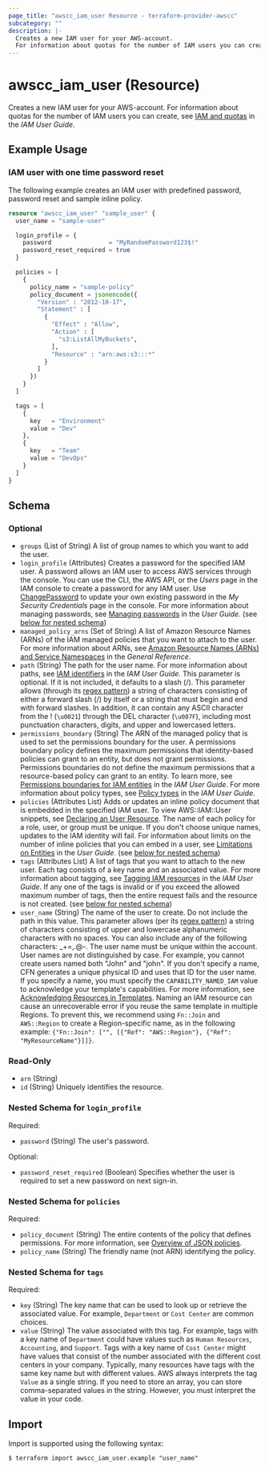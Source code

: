 ```yaml
---
page_title: "awscc_iam_user Resource - terraform-provider-awscc"
subcategory: ""
description: |-
  Creates a new IAM user for your AWS-account.
  For information about quotas for the number of IAM users you can create, see IAM and quotas https://docs.aws.amazon.com/IAM/latest/UserGuide/reference_iam-quotas.html in the IAM User Guide.
---
```


# awscc_iam_user (Resource)

Creates a new IAM user for your AWS-account.
  For information about quotas for the number of IAM users you can create, see [IAM and quotas](https://docs.aws.amazon.com/IAM/latest/UserGuide/reference_iam-quotas.html) in the *IAM User Guide*.

## Example Usage

### IAM user with one time password reset

The following example creates an IAM user with predefined password, password reset and sample inline policy.

```terraform
resource "awscc_iam_user" "sample_user" {
  user_name = "sample-user"

  login_profile = {
    password                = "MyRandomPassword123$!"
    password_reset_required = true
  }

  policies = [
    {
      policy_name = "sample-policy"
      policy_document = jsonencode({
        "Version" : "2012-10-17",
        "Statement" : [
          {
            "Effect" : "Allow",
            "Action" : [
              "s3:ListAllMyBuckets",
            ],
            "Resource" : "arn:aws:s3:::*"
          }
        ]
      })
    }
  ]

  tags = [
    {
      key   = "Environment"
      value = "Dev"
    },
    {
      key   = "Team"
      value = "DevOps"
    }
  ]
}
```

<!-- schema generated by tfplugindocs -->
## Schema

### Optional

- `groups` (List of String) A list of group names to which you want to add the user.
- `login_profile` (Attributes) Creates a password for the specified IAM user. A password allows an IAM user to access AWS services through the console.
 You can use the CLI, the AWS API, or the *Users* page in the IAM console to create a password for any IAM user. Use [ChangePassword](https://docs.aws.amazon.com/IAM/latest/APIReference/API_ChangePassword.html) to update your own existing password in the *My Security Credentials* page in the console.
 For more information about managing passwords, see [Managing passwords](https://docs.aws.amazon.com/IAM/latest/UserGuide/Using_ManagingLogins.html) in the *User Guide*. (see [below for nested schema](#nestedatt--login_profile))
- `managed_policy_arns` (Set of String) A list of Amazon Resource Names (ARNs) of the IAM managed policies that you want to attach to the user.
 For more information about ARNs, see [Amazon Resource Names (ARNs) and Service Namespaces](https://docs.aws.amazon.com/general/latest/gr/aws-arns-and-namespaces.html) in the *General Reference*.
- `path` (String) The path for the user name. For more information about paths, see [IAM identifiers](https://docs.aws.amazon.com/IAM/latest/UserGuide/Using_Identifiers.html) in the *IAM User Guide*.
 This parameter is optional. If it is not included, it defaults to a slash (/).
 This parameter allows (through its [regex pattern](https://docs.aws.amazon.com/http://wikipedia.org/wiki/regex)) a string of characters consisting of either a forward slash (/) by itself or a string that must begin and end with forward slashes. In addition, it can contain any ASCII character from the ! (``\u0021``) through the DEL character (``\u007F``), including most punctuation characters, digits, and upper and lowercased letters.
- `permissions_boundary` (String) The ARN of the managed policy that is used to set the permissions boundary for the user.
 A permissions boundary policy defines the maximum permissions that identity-based policies can grant to an entity, but does not grant permissions. Permissions boundaries do not define the maximum permissions that a resource-based policy can grant to an entity. To learn more, see [Permissions boundaries for IAM entities](https://docs.aws.amazon.com/IAM/latest/UserGuide/access_policies_boundaries.html) in the *IAM User Guide*.
 For more information about policy types, see [Policy types](https://docs.aws.amazon.com/IAM/latest/UserGuide/access_policies.html#access_policy-types) in the *IAM User Guide*.
- `policies` (Attributes List) Adds or updates an inline policy document that is embedded in the specified IAM user. To view AWS::IAM::User snippets, see [Declaring an User Resource](https://docs.aws.amazon.com/AWSCloudFormation/latest/UserGuide/quickref-iam.html#scenario-iam-user).
  The name of each policy for a role, user, or group must be unique. If you don't choose unique names, updates to the IAM identity will fail. 
  For information about limits on the number of inline policies that you can embed in a user, see [Limitations on Entities](https://docs.aws.amazon.com/IAM/latest/UserGuide/LimitationsOnEntities.html) in the *User Guide*. (see [below for nested schema](#nestedatt--policies))
- `tags` (Attributes List) A list of tags that you want to attach to the new user. Each tag consists of a key name and an associated value. For more information about tagging, see [Tagging IAM resources](https://docs.aws.amazon.com/IAM/latest/UserGuide/id_tags.html) in the *IAM User Guide*.
  If any one of the tags is invalid or if you exceed the allowed maximum number of tags, then the entire request fails and the resource is not created. (see [below for nested schema](#nestedatt--tags))
- `user_name` (String) The name of the user to create. Do not include the path in this value.
 This parameter allows (per its [regex pattern](https://docs.aws.amazon.com/http://wikipedia.org/wiki/regex)) a string of characters consisting of upper and lowercase alphanumeric characters with no spaces. You can also include any of the following characters: _+=,.@-. The user name must be unique within the account. User names are not distinguished by case. For example, you cannot create users named both "John" and "john".
 If you don't specify a name, CFN generates a unique physical ID and uses that ID for the user name.
 If you specify a name, you must specify the ``CAPABILITY_NAMED_IAM`` value to acknowledge your template's capabilities. For more information, see [Acknowledging Resources in Templates](https://docs.aws.amazon.com/AWSCloudFormation/latest/UserGuide/using-iam-template.html#using-iam-capabilities).
  Naming an IAM resource can cause an unrecoverable error if you reuse the same template in multiple Regions. To prevent this, we recommend using ``Fn::Join`` and ``AWS::Region`` to create a Region-specific name, as in the following example: ``{"Fn::Join": ["", [{"Ref": "AWS::Region"}, {"Ref": "MyResourceName"}]]}``.

### Read-Only

- `arn` (String)
- `id` (String) Uniquely identifies the resource.

<a id="nestedatt--login_profile"></a>
### Nested Schema for `login_profile`

Required:

- `password` (String) The user's password.

Optional:

- `password_reset_required` (Boolean) Specifies whether the user is required to set a new password on next sign-in.


<a id="nestedatt--policies"></a>
### Nested Schema for `policies`

Required:

- `policy_document` (String) The entire contents of the policy that defines permissions. For more information, see [Overview of JSON policies](https://docs.aws.amazon.com/IAM/latest/UserGuide/access_policies.html#access_policies-json).
- `policy_name` (String) The friendly name (not ARN) identifying the policy.


<a id="nestedatt--tags"></a>
### Nested Schema for `tags`

Required:

- `key` (String) The key name that can be used to look up or retrieve the associated value. For example, ``Department`` or ``Cost Center`` are common choices.
- `value` (String) The value associated with this tag. For example, tags with a key name of ``Department`` could have values such as ``Human Resources``, ``Accounting``, and ``Support``. Tags with a key name of ``Cost Center`` might have values that consist of the number associated with the different cost centers in your company. Typically, many resources have tags with the same key name but with different values.
   AWS always interprets the tag ``Value`` as a single string. If you need to store an array, you can store comma-separated values in the string. However, you must interpret the value in your code.

## Import

Import is supported using the following syntax:

```shell
$ terraform import awscc_iam_user.example "user_name"
```